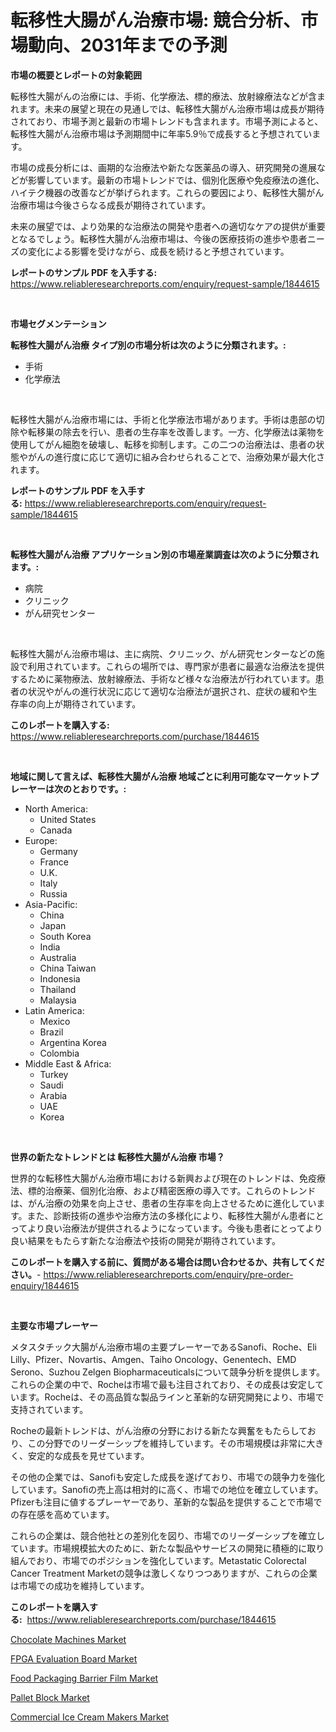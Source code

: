 <p><h1>転移性大腸がん治療市場: 競合分析、市場動向、2031年までの予測</h1></p><p><strong>市場の概要とレポートの対象範囲</strong></p>
<p><p>転移性大腸がんの治療には、手術、化学療法、標的療法、放射線療法などが含まれます。未来の展望と現在の見通しでは、転移性大腸がん治療市場は成長が期待されており、市場予測と最新の市場トレンドも含まれます。市場予測によると、転移性大腸がん治療市場は予測期間中に年率5.9％で成長すると予想されています。</p><p>市場の成長分析には、画期的な治療法や新たな医薬品の導入、研究開発の進展などが影響しています。最新の市場トレンドでは、個別化医療や免疫療法の進化、ハイテク機器の改善などが挙げられます。これらの要因により、転移性大腸がん治療市場は今後さらなる成長が期待されています。</p><p>未来の展望では、より効果的な治療法の開発や患者への適切なケアの提供が重要となるでしょう。転移性大腸がん治療市場は、今後の医療技術の進歩や患者ニーズの変化による影響を受けながら、成長を続けると予想されています。</p></p>
<p><strong>レポートのサンプル PDF を入手する:</strong> <a href="https://www.reliableresearchreports.com/enquiry/request-sample/1844615">https://www.reliableresearchreports.com/enquiry/request-sample/1844615</a></p>
<p>&nbsp;</p>
<p><strong>市場セグメンテーション</strong></p>
<p><strong>転移性大腸がん治療 タイプ別の市場分析は次のように分類されます。:</strong></p>
<p><ul><li>手術</li><li>化学療法</li></ul></p>
<p>&nbsp;</p>
<p><p>転移性大腸がん治療市場には、手術と化学療法市場があります。手術は患部の切除や転移巣の除去を行い、患者の生存率を改善します。一方、化学療法は薬物を使用してがん細胞を破壊し、転移を抑制します。この二つの治療法は、患者の状態やがんの進行度に応じて適切に組み合わせられることで、治療効果が最大化されます。</p></p>
<p><strong>レポートのサンプル PDF を入手する:</strong>&nbsp;<a href="https://www.reliableresearchreports.com/enquiry/request-sample/1844615">https://www.reliableresearchreports.com/enquiry/request-sample/1844615</a></p>
<p>&nbsp;</p>
<p><strong> 転移性大腸がん治療 アプリケーション別の市場産業調査は次のように分類されます。:</strong></p>
<p><ul><li>病院</li><li>クリニック</li><li>がん研究センター</li></ul></p>
<p>&nbsp;</p>
<p><p>転移性大腸がん治療市場は、主に病院、クリニック、がん研究センターなどの施設で利用されています。これらの場所では、専門家が患者に最適な治療法を提供するために薬物療法、放射線療法、手術など様々な治療法が行われています。患者の状況やがんの進行状況に応じて適切な治療法が選択され、症状の緩和や生存率の向上が期待されています。</p></p>
<p><strong>このレポートを購入する:</strong>&nbsp; <a href="https://www.reliableresearchreports.com/purchase/1844615">https://www.reliableresearchreports.com/purchase/1844615</a></p>
<p>&nbsp;</p>
<p><strong>地域に関して言えば、転移性大腸がん治療 地域ごとに利用可能なマーケットプレーヤーは次のとおりです。:</strong></p>
<p><ul>
    <li>
        North America:
        <ul>
            <li>United States</li>
            <li>Canada</li>
        </ul>
    </li>
    <li>
        Europe:
        <ul>
            <li>Germany</li>
            <li>France</li>
            <li>U.K.</li>
            <li>Italy</li>
            <li>Russia</li>
        </ul>
    </li>
    <li>
        Asia-Pacific:
        <ul>
            <li>China</li>
            <li>Japan</li>
            <li>South Korea</li>
            <li>India</li>
            <li>Australia</li>
            <li>China Taiwan</li>
            <li>Indonesia</li>
            <li>Thailand</li>
            <li>Malaysia</li>
        </ul>
    </li>
    <li>
        Latin America:
        <ul>
            <li>Mexico</li>
            <li>Brazil</li>
            <li>Argentina Korea</li>
            <li>Colombia</li>
        </ul>
    </li>
    <li>
        Middle East & Africa:
        <ul>
            <li>Turkey</li>
            <li>Saudi</li>
            <li>Arabia</li>
            <li>UAE</li>
            <li>Korea</li>
        </ul>
    </li>
    </ul></p>
<p>&nbsp;</p>
<p><strong>世界の新たなトレンドとは 転移性大腸がん治療 市場？</strong></p>
<p><p>世界的な転移性大腸がん治療市場における新興および現在のトレンドは、免疫療法、標的治療薬、個別化治療、および精密医療の導入です。これらのトレンドは、がん治療の効果を向上させ、患者の生存率を向上させるために進化しています。また、診断技術の進歩や治療方法の多様化により、転移性大腸がん患者にとってより良い治療法が提供されるようになっています。今後も患者にとってより良い結果をもたらす新たな治療法や技術の開発が期待されています。</p></p>
<p><strong>このレポートを購入する前に、質問がある場合は問い合わせるか、共有してください。</strong>- <a href="https://www.reliableresearchreports.com/enquiry/pre-order-enquiry/1844615">https://www.reliableresearchreports.com/enquiry/pre-order-enquiry/1844615</a></p>
<p>&nbsp;</p>
<p><strong>主要な市場プレーヤー</strong></p>
<p><p>メタスタチック大腸がん治療市場の主要プレーヤーであるSanofi、Roche、Eli Lilly、Pfizer、Novartis、Amgen、Taiho Oncology、Genentech、EMD Serono、Suzhou Zelgen Biopharmaceuticalsについて競争分析を提供します。これらの企業の中で、Rocheは市場で最も注目されており、その成長は安定しています。Rocheは、その高品質な製品ラインと革新的な研究開発により、市場で支持されています。</p><p>Rocheの最新トレンドは、がん治療の分野における新たな興奮をもたらしており、この分野でのリーダーシップを維持しています。その市場規模は非常に大きく、安定的な成長を見せています。</p><p>その他の企業では、Sanofiも安定した成長を遂げており、市場での競争力を強化しています。Sanofiの売上高は相対的に高く、市場での地位を確立しています。Pfizerも注目に値するプレーヤーであり、革新的な製品を提供することで市場での存在感を高めています。</p><p>これらの企業は、競合他社との差別化を図り、市場でのリーダーシップを確立しています。市場規模拡大のために、新たな製品やサービスの開発に積極的に取り組んでおり、市場でのポジションを強化しています。Metastatic Colorectal Cancer Treatment Marketの競争は激しくなりつつありますが、これらの企業は市場での成功を維持しています。</p></p>
<p><strong>このレポートを購入する:</strong>&nbsp;&nbsp;<a href="https://www.reliableresearchreports.com/purchase/1844615">https://www.reliableresearchreports.com/purchase/1844615</a></p>
<p><p><a href="https://rainy-horn-d69.notion.site/Chocolate-Machines-Market-A-Comprehensive-Report-of-its-Market-Share-Growth-Trends-2024-2031-39b5cc3f9b7e4b29ac040ef67679f7a0">Chocolate Machines Market</a></p><p><a href="https://github.com/Glendatilghmankmgz0rbhwpy/Market-Research-Report-List-1/blob/main/fpga-evaluation-board-market.md">FPGA Evaluation Board Market</a></p><p><a href="https://view.publitas.com/reportprime-1/food-packaging-barrier-film-market-furnish-information-about-market-size-market-share-market-dynamics-and-projections-spanning-from-2024-to-2031/">Food Packaging Barrier Film Market</a></p><p><a href="https://view.publitas.com/reportprime-1/pallet-block-market-size-and-examines-its-market-scope-with-a-primary-focus-on-growth-opportunities-and-forecasted-trends-spanning-from-2024-to-2031/">Pallet Block Market</a></p><p><a href="https://woozy-pyroraptor-a1f.notion.site/Global-Commercial-Ice-Cream-Makers-Market-Size-and-Market-Trends-Insights-and-Projections-from-2024-9932a8e86b5a41d3b6632d69a6a3f04e">Commercial Ice Cream Makers Market</a></p></p>